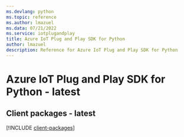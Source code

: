 ```yaml
---
ms.devlang: python
ms.topic: reference
ms.author: lmazuel
ms.data: 07/21/2022
ms.service: iotplugandplay
title: Azure IoT Plug and Play SDK for Python
author: lmazuel
description: Reference for Azure IoT Plug and Play SDK for Python
---
```

# Azure IoT Plug and Play SDK for Python - latest

## Client packages - latest
[!INCLUDE [client-packages](iot-plug-and-play-client-index.md)]